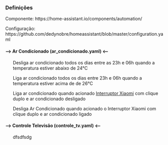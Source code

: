 <h3> Definições </h3>

<p> Componente: https://home-assistant.io/components/automation/  </p> 
<p> Configuração: https://github.com/dedynobre/homeassistant/blob/master/configuration.yaml </p>

<h4>-->  Ar Condicionado (ar_condicionado.yaml) <-- </h4>
  <ul> Desliga ar condicionado todos os dias entre as 23h e 06h quando a temperatura estiver abaixo de 24°C </ul>
  <ul> Liga ar condicionado todos os dias entre 23h e 06h quando a temperatura estiver acima de de 26°C</ul>
  <ul> Liga ar condicionado quando acionado <a href="https://pt.aliexpress.com/item/Original-Xiaomi-Mijia-Wireless-Switch-House-Control-Center-Intelligent-Multifunction-Smart-Home-Device-work-with-mi/32814699040.html?spm=a2g03.search0104.3.1.l1CTjn&ws_ab_test=searchweb0_0,searchweb201602_3_10152_10065_10151_10344_10068_5000016_10345_10342_10547_10343_51102_10340_5060016_10341_10548_5130016_10541_10084_10083_10307_10539_10312_10059_10313_5080016_10314_10534_100031_10604_10603_10103_10605_10594_10596_10142_10107,searchweb201603_25,ppcSwitch_5&algo_expid=20163a6a-7509-4978-9774-120130290621-0&algo_pvid=20163a6a-7509-4978-9774-120130290621&rmStoreLevelAB=0">Interruptor Xiaomi</a> com clique duplo e ar condicionado desligado </ul>
  <ul> Desliga Ar Condicionado quando acionado o Interruptor Xiaomi com clique duplo e ar condicionado ligado </ul>
    
<h4>-->  Controle Televisão (controle_tv.yaml) <-- </h4>
  <ul> dfsdfsdg </ul>
